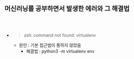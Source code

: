 ## 머신러닝를 공부하면서 발생한 에러와 그 해결법

<br>
<br>

 * > zsh: command not found: virtualenv
    * 원인 : 기본 접근법이 통하지 않았음
        * 해결법 : python3 -m virtualenv env


